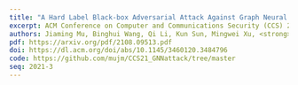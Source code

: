 ```yaml
---
title: "A Hard Label Black-box Adversarial Attack Against Graph Neural Networks"
excerpt: ACM Conference on Computer and Communications Security (CCS) 2021
authors: Jiaming Mu, Binghui Wang, Qi Li, Kun Sun, Mingwei Xu, <strong>Zhuotao Liu</strong>
pdf: https://arxiv.org/pdf/2108.09513.pdf
doi: https://dl.acm.org/doi/abs/10.1145/3460120.3484796
code: https://github.com/mujm/CCS21_GNNattack/tree/master
seq: 2021-3
---
```

